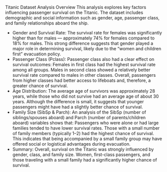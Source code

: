Titanic Dataset Analysis
 Overview
This analysis explores key factors influencing passenger survival on the Titanic. The dataset includes demographic and social information such as gender, age, passenger class, and family relationships aboard the ship.
- Gender and Survival Rate:
The survival rate for females was significantly higher than for males — approximately 74% for females compared to 18% for males.
This strong difference suggests that gender played a major role in determining survival, likely due to the “women and children first” evacuation policy.
- Passenger Class (Pclass):
Passenger class also had a clear effect on survival outcomes:
Females in first class had the highest survival rate among all groups.
Males in second class showed a relatively better survival rate compared to males in other classes.
Overall, passengers from higher classes had better access to lifeboats and, therefore, a greater chance of survival.
- Age Distribution:
The average age of survivors was approximately 28 years, while those who did not survive had an average age of about 30 years.
Although the difference is small, it suggests that younger passengers might have had a slightly better chance of survival.
- Family Size (SibSp & Parch):
An analysis of the SibSp (number of siblings/spouses aboard) and Parch (number of parents/children aboard) variables shows that:
Passengers who were alone or had large families tended to have lower survival rates.
Those with a small number of family members (typically 1–2) had the highest chance of survival.
This indicates that being accompanied by a small family group may have offered social or logistical advantages during evacuation.
- Summary:
Overall, survival on the Titanic was strongly influenced by gender, class, and family size.
Women, first-class passengers, and those traveling with a small family had a significantly higher chance of survival.
